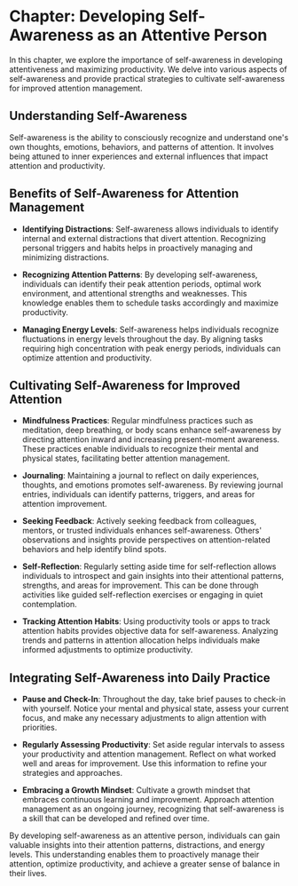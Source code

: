 Chapter: Developing Self-Awareness as an Attentive Person
=========================================================

In this chapter, we explore the importance of self-awareness in developing attentiveness and maximizing productivity. We delve into various aspects of self-awareness and provide practical strategies to cultivate self-awareness for improved attention management.

Understanding Self-Awareness
----------------------------

Self-awareness is the ability to consciously recognize and understand one's own thoughts, emotions, behaviors, and patterns of attention. It involves being attuned to inner experiences and external influences that impact attention and productivity.

Benefits of Self-Awareness for Attention Management
---------------------------------------------------

* **Identifying Distractions**: Self-awareness allows individuals to identify internal and external distractions that divert attention. Recognizing personal triggers and habits helps in proactively managing and minimizing distractions.

* **Recognizing Attention Patterns**: By developing self-awareness, individuals can identify their peak attention periods, optimal work environment, and attentional strengths and weaknesses. This knowledge enables them to schedule tasks accordingly and maximize productivity.

* **Managing Energy Levels**: Self-awareness helps individuals recognize fluctuations in energy levels throughout the day. By aligning tasks requiring high concentration with peak energy periods, individuals can optimize attention and productivity.

Cultivating Self-Awareness for Improved Attention
-------------------------------------------------

* **Mindfulness Practices**: Regular mindfulness practices such as meditation, deep breathing, or body scans enhance self-awareness by directing attention inward and increasing present-moment awareness. These practices enable individuals to recognize their mental and physical states, facilitating better attention management.

* **Journaling**: Maintaining a journal to reflect on daily experiences, thoughts, and emotions promotes self-awareness. By reviewing journal entries, individuals can identify patterns, triggers, and areas for attention improvement.

* **Seeking Feedback**: Actively seeking feedback from colleagues, mentors, or trusted individuals enhances self-awareness. Others' observations and insights provide perspectives on attention-related behaviors and help identify blind spots.

* **Self-Reflection**: Regularly setting aside time for self-reflection allows individuals to introspect and gain insights into their attentional patterns, strengths, and areas for improvement. This can be done through activities like guided self-reflection exercises or engaging in quiet contemplation.

* **Tracking Attention Habits**: Using productivity tools or apps to track attention habits provides objective data for self-awareness. Analyzing trends and patterns in attention allocation helps individuals make informed adjustments to optimize productivity.

Integrating Self-Awareness into Daily Practice
----------------------------------------------

* **Pause and Check-In**: Throughout the day, take brief pauses to check-in with yourself. Notice your mental and physical state, assess your current focus, and make any necessary adjustments to align attention with priorities.

* **Regularly Assessing Productivity**: Set aside regular intervals to assess your productivity and attention management. Reflect on what worked well and areas for improvement. Use this information to refine your strategies and approaches.

* **Embracing a Growth Mindset**: Cultivate a growth mindset that embraces continuous learning and improvement. Approach attention management as an ongoing journey, recognizing that self-awareness is a skill that can be developed and refined over time.

By developing self-awareness as an attentive person, individuals can gain valuable insights into their attention patterns, distractions, and energy levels. This understanding enables them to proactively manage their attention, optimize productivity, and achieve a greater sense of balance in their lives.
